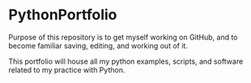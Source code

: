 # PythonPortfolio
Purpose of this repository is to get myself working on GitHub, and to become familiar saving, editing, and working out of it. 

This portfolio will house all my python examples, scripts, and software related to my practice with Python. 
